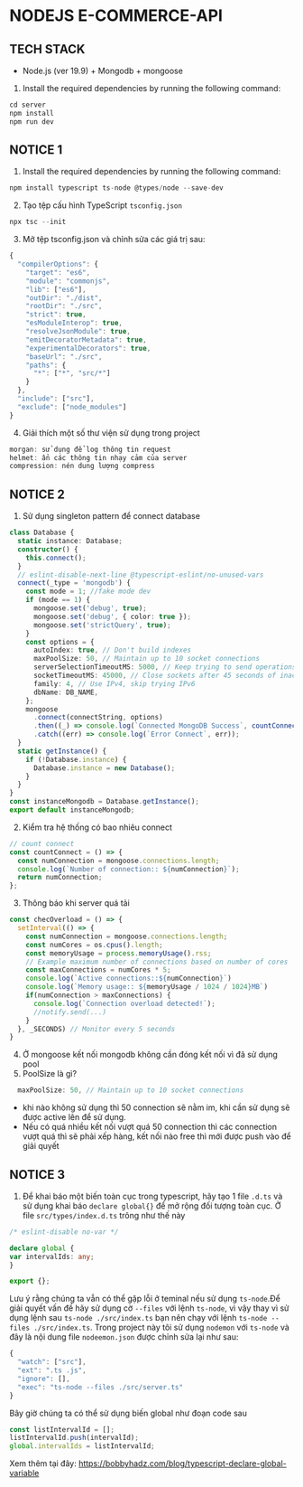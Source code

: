 # NODEJS E-COMMERCE-API

## TECH STACK

- Node.js (ver 19.9) + Mongodb + mongoose

1. Install the required dependencies by running the following command:
```TypeScript
cd server
npm install
npm run dev
```

## NOTICE 1

1. Install the required dependencies by running the following command:
```TypeScript
npm install typescript ts-node @types/node --save-dev
```
2. Tạo tệp cấu hình TypeScript `tsconfig.json`
```TypeScript
npx tsc --init
```
3. Mở tệp tsconfig.json và chỉnh sửa các giá trị sau:
```TypeScript
{
  "compilerOptions": {
    "target": "es6",
    "module": "commonjs",
    "lib": ["es6"],
    "outDir": "./dist",
    "rootDir": "./src",
    "strict": true,
    "esModuleInterop": true,
    "resolveJsonModule": true,
    "emitDecoratorMetadata": true,
    "experimentalDecorators": true,
    "baseUrl": "./src",
    "paths": {
      "*": ["*", "src/*"]
    }
  },
  "include": ["src"],
  "exclude": ["node_modules"]
}
```
4. Giải thích một số thư viện sử dụng trong project
```TypeScript
morgan: sử dụng để log thông tin request
helmet: ẩn các thông tin nhạy cảm của server
compression: nén dung lượng compress
```

## NOTICE 2

1. Sử dụng singleton pattern để connect database
```TypeScript
class Database {
  static instance: Database;
  constructor() {
    this.connect();
  }
  // eslint-disable-next-line @typescript-eslint/no-unused-vars
  connect(_type = 'mongodb') {
    const mode = 1; //fake mode dev
    if (mode == 1) {
      mongoose.set('debug', true);
      mongoose.set('debug', { color: true });
      mongoose.set('strictQuery', true);
    }
    const options = {
      autoIndex: true, // Don't build indexes
      maxPoolSize: 50, // Maintain up to 10 socket connections
      serverSelectionTimeoutMS: 5000, // Keep trying to send operations for 5 seconds
      socketTimeoutMS: 45000, // Close sockets after 45 seconds of inactivity
      family: 4, // Use IPv4, skip trying IPv6
      dbName: DB_NAME,
    };
    mongoose
      .connect(connectString, options)
      .then((_) => console.log(`Connected MongoDB Success`, countConnect()))
      .catch((err) => console.log(`Error Connect`, err));
  }
  static getInstance() {
    if (!Database.instance) {
      Database.instance = new Database();
    }
  }
}
const instanceMongodb = Database.getInstance();
export default instanceMongodb;
```

2. Kiểm tra hệ thống có bao nhiêu connect
```TypeScript
// count connect
const countConnect = () => {
  const numConnection = mongoose.connections.length;
  console.log(`Number of connection:: ${numConnection}`);
  return numConnection;
};
```

3. Thông báo khi server quá tải
```TypeScript
const checOverload = () => {
  setInterval(() => {
    const numConnection = mongoose.connections.length;
    const numCores = os.cpus().length;
    const memoryUsage = process.memoryUsage().rss;
    // Example maximum number of connections based on number of cores
    const maxConnections = numCores * 5;
    console.log(`Active connections::${numConnection}`)
    console.log(`Memory usage:: ${memoryUsage / 1024 / 1024}MB`)
    if(numConnection > maxConnections) {
      console.log(`Connection overload detected!`);
      //notify.send(...)
    }
  }, _SECONDS) // Monitor every 5 seconds
}
```

4. Ở mongoose kết nối mongodb không cần đóng kết nối vì đã sử dụng pool
5. PoolSize là gì?
```TypeScript
  maxPoolSize: 50, // Maintain up to 10 socket connections
```

- khi nào không sử dụng thì 50 connection sẽ nằm im, khi cần sử dụng sẽ được active lên để sử dụng.
- Nếu có quá nhiều kết nối vượt quá 50 connection thì các connection vượt quá thì sẽ phải xếp hàng,
  kết nối nào free thì mới được push vào để giải quyết

## NOTICE 3

1. Để khai báo một biến toàn cục trong typescript, hãy tạo 1 file `.d.ts` và sử dụng khai báo `declare global{}` để mở rộng đối tượng toàn cục.
Ở file `src/types/index.d.ts` trông như thế này
```TypeScript
/* eslint-disable no-var */

declare global {
var intervalIds: any;
}

export {};

```

Lưu ý rằng chúng ta vẫn có thể gặp lỗi ở teminal nếu sử dụng `ts-node`.Để giải quyết vấn đề hãy sử dụng cờ `--files` với lệnh `ts-node`, vì vậy thay vì sử dụng lệnh sau
`ts-node ./src/index.ts` bạn nên chạy với lệnh `ts-node --files ./src/index.ts`.
Trong project này tôi sử dụng `nodemon` với `ts-node` và đây là nội dung file `nodeemon.json` được chỉnh sửa lại như sau:

```TypeScript
{
  "watch": ["src"],
  "ext": ".ts .js",
  "ignore": [],
  "exec": "ts-node --files ./src/server.ts"
}
```

Bây giờ chúng ta có thể sử dụng biến global như đoạn code sau

```TypeScript
const listIntervalId = [];
listIntervalId.push(intervalId);
global.intervalIds = listIntervalId;
```

Xem thêm tại đây: https://bobbyhadz.com/blog/typescript-declare-global-variable
